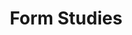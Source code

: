 ---
layout: new_layout
title: Form Studies

gallery:
  - image: 
      url: /assets/images/research/haiku1.jpg
    caption: |
      **Tangram sculpture**
      *1981*
  - image: 
      url: /assets/images/research/domino1.jpg
    caption: |
      **Domino**
      co-author Sándor Dobány
      *1979*
  - image: 
      url: /assets/images/research/domino2.jpg
    caption: |
      **Domino**
      co-author Sándor Dobány
      *1979*
  - image: 
      url: /assets/images/research/domino3.jpg
    caption: |
      **Domino**
      co-author Sándor Dobány
      *1979*
  - image: 
      url: /assets/images/research/kavics.jpg
    caption: |
      **form and function**
      *1998, Hungarian university of Applied Arts (MOME)*
  - image: 
      url: /assets/images/research/herczeg-laci.jpg
    caption: |
      **Laszló Herczeg**
      *1997, Hungarian university of Applied 
---